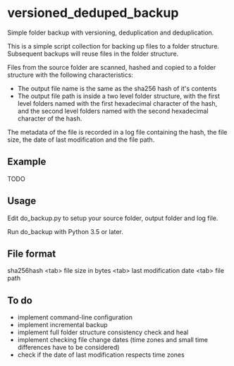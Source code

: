 # versioned_deduped_backup
Simple folder backup with versioning, deduplication and deduplication.

This is a simple script collection for backing up files to a folder structure. Subsequent backups will reuse files in the folder structure.

Files from the source folder are scanned, hashed and copied to a folder structure with the following characteristics:
* The output file name is the same as the sha256 hash of it's contents
* The output file path is inside a two level folder structure, with the first level folders named with the first hexadecimal character of the hash, and the second level folders named with the second hexadecimal character of the hash.

The metadata of the file is recorded in a log file containing the hash, the file size, the date of last modification and the file path.

## Example

TODO

## Usage

Edit do_backup.py to setup your source folder, output folder and log file.

Run do_backup with Python 3.5 or later.

## File format
sha256hash \<tab\> file size in bytes \<tab\> last modification date \<tab\> file path

## To do
* implement command-line configuration
* implement incremental backup
* implement full folder structure consistency check and heal
* implement checking file change dates (time zones and small time differences have to be considered)
* check if the date of last modification respects time zones
